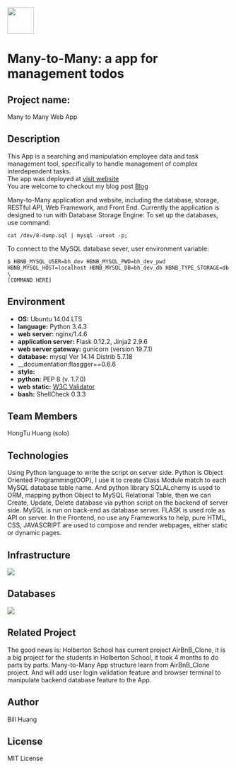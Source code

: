 <img src="https://github.com/billhong6981/Many-to-Many/blob/master/BH-logo.png" width="60" height="60" />

# Many-to-Many: a app for management todos

## Project name:
Many to Many Web App

## Description
This App is a searching and manipulation employee data and task management tool, specifically to handle management of complex interdependent tasks.  
The app was deployed at [visit website](http://35.243.203.94/)  
You are welcome to checkout my blog post [Blog](https://www.linkedin.com/pulse/hand-on-project-your-friend-bill-huang/)

Many-to-Many application and website, including the database, storage, RESTful API, Web Framework, and Front End.  Currently the application is designed to run with Database Storage Engine:
To set up the databases, use command:  
```
cat /dev/8-dump.sql | mysql -uroot -p;
```
To connect to the MySQL database sever, user environment variable:
```
$ HBNB_MYSQL_USER=bh_dev HBNB_MYSQL_PWD=bh_dev_pwd HBNB_MYSQL_HOST=localhost HBNB_MYSQL_DB=bh_dev_db HBNB_TYPE_STORAGE=db \
[COMMAND HERE]
```

## Environment

* __OS:__ Ubuntu 14.04 LTS
* __language:__ Python 3.4.3
* __web server:__ nginx/1.4.6
* __application server:__ Flask 0.12.2, Jinja2 2.9.6
* __web server gateway:__ gunicorn (version 19.7.1)
* __database:__ mysql Ver 14.14 Distrib 5.7.18
* __documentation:flasgger==0.6.6
* __style:__
* __python:__ PEP 8 (v. 1.7.0)
* __web static:__ [W3C Validator](https://validator.w3.org/)
* __bash:__ ShellCheck 0.3.3


## Team Members
HongTu Huang (solo)


## Technologies
Using Python language to write the script on server side. Python is Object Oriented Programming(OOP), I use it to create Class Module match to each MySQL database table name. And python library SQLALchemy is used to ORM, mapping python Object to MySQL Relational Table, then we can Create, Update, Delete database via python script on the backend of server side.
MySQL is run on back-end as database server.
FLASK is used role as API on server.
In the Frontend, no use any Frameworks to help, pure HTML, CSS, JAVASCRIPT are used to compose and render webpages, either static or dynamic pages.


## Infrastructure
<img src="https://github.com/billhong6981/Many-to-Many/blob/master/dev/WebStack.png" />


## Databases
<img src="https://github.com/billhong6981/Many-to-Many/blob/master/dev/DataStructure.png" />


## Related Project
The good news is: Holberton School has current project AirBnB_Clone, it is a big project for the students in Holberton School, it took 4 months to do parts by parts. Many-to-Many App structure learn from AirBnB_Clone project. And will add user login validation feature and browser terminal to manipulate backend database feature to the App.


## Author
Bill Huang

## License
MIT License
